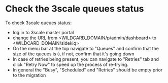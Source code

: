 # Check the 3scale queues status

To check 3scale queues status:

- log in to 3scale master portal
- change the URL from <WILDCARD_DOMAIN/p/admin/dashboard> to <WILDCARD_DOMAIN/sidekiq>
- On the menu bar at the top navigate to "Queues" and confirm that the size of the queues is `0`, if not, confirm that it's going down
- In case of retries being present, you can navigate to "Retries" tab and click "Retry Now" to speed up the process of re-trying. 
- In general the "Busy", "Scheduled" and "Retries" should be empty prior to the migration 


